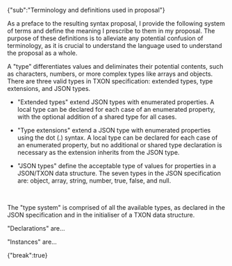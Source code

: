 {"sub":"Terminology and definitions used in proposal"}

As a preface to the resulting syntax proposal, I provide the following system of terms and define the meaning I prescribe to them in my proposal. The purpose of these definitions is to alleviate any potential confusion of terminology, as it is crucial to understand the language used to understand the proposal as a whole.

A "type" differentiates values and deliminates their potential contents, such as characters, numbers, or more complex types like arrays and objects. There are three valid types in TXON specification: extended types, type extensions, and JSON types.

- "Extended types" extend JSON types with enumerated properties. A local type can be declared for each case of an enumerated property, with the optional addition of a shared type for all cases.

- "Type extensions" extend a JSON type with enumerated properties using the dot (.) syntax. A local type can be declared for each case of an enumerated property, but no additional or shared type declaration is necessary as the extension inherits from the JSON type.

- "JSON types" define the acceptable type of values for properties in a JSON/TXON data structure. The seven types in the JSON specification are: object, array, string, number, true, false, and null.

<br>

The "type system" is comprised of all the available types, as declared in the JSON specification and in the initialiser of a TXON data structure.

"Declarations" are...

"Instances" are...

{"break":true}